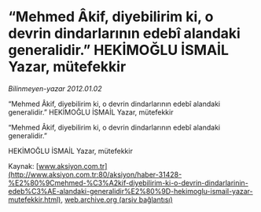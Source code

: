 # “Mehmed Âkif, diyebilirim ki, o devrin dindarlarının edebî alandaki generalidir.” HEKİMOĞLU İSMAİL Yazar, mütefekkir

*Bilinmeyen-yazar 2012.01.02*

<font class="agenda2NewsSpot">
 “Mehmed Âkif, diyebilirim ki, o devrin dindarlarının edebî alandaki generalidir.”
HEKİMOĞLU İSMAİL Yazar, mütefekkir
</font>
<font class="newsDetail">
 <p>
  “Mehmed Âkif, diyebilirim ki, o devrin dindarlarının edebî alandaki generalidir.”
 </p>
 <p>
  HEKİMOĞLU İSMAİL Yazar, mütefekkir
 </p>
</font>

Kaynak: [www.aksiyon.com.tr](http://www.aksiyon.com.tr:80/aksiyon/haber-31428-%E2%80%9Cmehmed-%C3%A2kif-diyebilirim-ki-o-devrin-dindarlarinin-edeb%C3%AE-alandaki-generalidir%E2%80%9D-hekimoglu-ismail-yazar-mutefekkir.html), [web.archive.org (arşiv bağlantısı)](http://web.archive.org/web/20120112095005/http://www.aksiyon.com.tr:80/aksiyon/haber-31428-%E2%80%9Cmehmed-%C3%A2kif-diyebilirim-ki-o-devrin-dindarlarinin-edeb%C3%AE-alandaki-generalidir%E2%80%9D-hekimoglu-ismail-yazar-mutefekkir.html)
